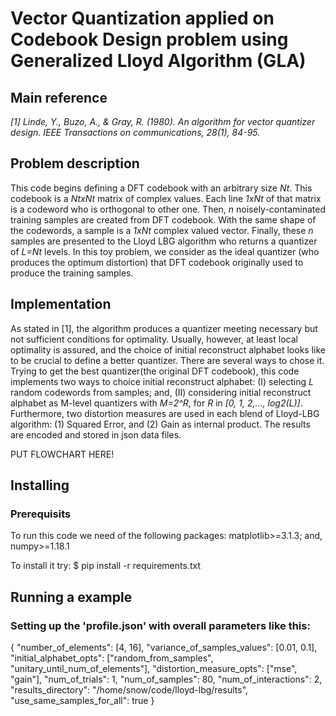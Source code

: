 # Vector Quantization applied on Codebook Design problem using Generalized Lloyd Algorithm (GLA)

## Main reference
*[1] Linde, Y., Buzo, A., & Gray, R. (1980). An algorithm for vector quantizer design. IEEE Transactions on communications, 28(1), 84-95.*

## Problem description
This code begins defining a DFT codebook with an arbitrary size *Nt*. This codebook is a *NtxNt* matrix of complex values. Each line *1xNt* of that matrix is a codeword who is orthogonal to other one. Then, *n* noisely-contaminated training samples are created from DFT codebook. With the same shape of the codewords, a sample is a *1xNt* complex valued vector. Finally, these *n* samples are presented to the Lloyd LBG algorithm who returns a quantizer of *L=Nt* levels. In this toy problem, we consider as the ideal quantizer (who produces the optimum distortion) that DFT codebook originally used to produce the training samples. 

## Implementation
As stated in [1], the algorithm produces a quantizer meeting necessary but not sufficient conditions for optimality. Usually, however, at least local optimality is assured, and the choice of initial reconstruct alphabet looks like to be crucial to define a better quantizer. There are several ways to chose it. Trying to get the best quantizer(the original DFT codebook), this code implements two ways to choice initial reconstruct alphabet: (I) selecting *L* random codewords from samples; and, (II) considering initial reconstruct alphabet as M-level quantizers with *M=2^R*, for *R* in *[0, 1, 2,..., log2(L)]*. Furthermore, two distortion measures are used in each blend of Lloyd-LBG algorithm: (1) Squared Error, and (2) Gain as internal product. The results are encoded and stored in json data files.

PUT FLOWCHART HERE!

## Installing

### Prerequisits
To run this code we need of the following packages:
matplotlib>=3.1.3; and,
numpy>=1.18.1

To install it try:
$ pip install -r requirements.txt

## Running a example
### Setting up the 'profile.json' with overall parameters like this:
{
    "number_of_elements": [4, 16],
    "variance_of_samples_values": [0.01, 0.1],
    "initial_alphabet_opts": ["random_from_samples", "unitary_until_num_of_elements"],
    "distortion_measure_opts": ["mse", "gain"],
    "num_of_trials": 1,
    "num_of_samples": 80,
    "num_of_interactions": 2,
    "results_directory": "/home/snow/code/lloyd-lbg/results",
    "use_same_samples_for_all": true
}

